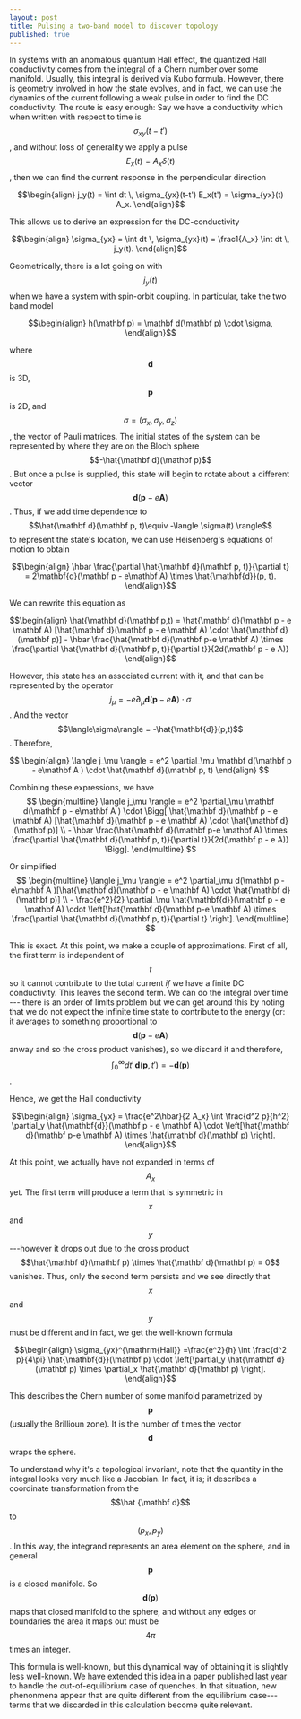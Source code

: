 ```yaml
---
layout: post
title: Pulsing a two-band model to discover topology
published: true
---
```


In systems with an anomalous quantum Hall effect, the quantized Hall conductivity comes from the integral of a Chern number over some manifold. Usually, this integral is derived via Kubo formula.
However, there is geometry involved in how the state evolves, and in fact, we can use the dynamics of the current following a weak pulse in order to find the DC conductivity. The route is easy enough: Say we have a conductivity which when written with respect to time is $$\sigma_{xy}(t-t')$$, and without loss of generality we apply a pulse $$E_x(t) = A_x\delta(t)$$, then we can find the current response in the perpendicular direction

$$\begin{align} j_y(t) = \int dt \, \sigma_{yx}(t-t') E_x(t') = \sigma_{yx}(t) A_x. \end{align}$$

This allows us to derive an expression for the DC-conductivity

$$\begin{align} \sigma_{yx} = \int dt \, \sigma_{yx}(t) = \frac1{A_x} \int dt \, j_y(t). \end{align}$$

Geometrically, there is a lot going on with $$j_y(t)$$ when we have a system with spin-orbit coupling. In particular, take the two band model

$$\begin{align}
  h(\mathbf p) = \mathbf d(\mathbf p) \cdot \sigma,
\end{align}$$

where $$\mathbf d$$ is 3D, $$\mathbf p$$ is 2D, and $$\sigma = (\sigma_x, \sigma_y, \sigma_z)$$, the vector of Pauli matrices. The initial states of the system can be represented by where they are on the Bloch sphere $$-\hat{\mathbf d}(\mathbf p)$$. But once a pulse is supplied, this state will begin to rotate about a different vector $$\mathbf d(\mathbf p - e \mathbf A)$$. Thus, if we add time dependence to $$\hat{\mathbf d}(\mathbf p, t)\equiv -\langle \sigma(t) \rangle$$ to represent the state's location, we can use Heisenberg's equations of motion to obtain

$$\begin{align}
  \hbar \frac{\partial \hat{\mathbf d}(\mathbf p, t)}{\partial t} = 2\mathbf{d}(\mathbf p - e\mathbf A) \times \hat{\mathbf{d}}(p, t).
\end{align}$$

We can rewrite this equation as

$$\begin{align}
  \hat{\mathbf d}(\mathbf p,t) = \hat{\mathbf d}(\mathbf p - e \mathbf A) [\hat{\mathbf d}(\mathbf p - e \mathbf A) \cdot \hat{\mathbf d}(\mathbf p)] - \hbar \frac{\hat{\mathbf d}(\mathbf p-e \mathbf A) \times \frac{\partial \hat{\mathbf d}(\mathbf p, t)}{\partial t}}{2d(\mathbf p - e A)} 
\end{align}$$

However, this state has an associated current with it, and that can be represented by the operator $$j_\mu = -e \partial_\mu \mathbf d(\mathbf p- e \mathbf A) \cdot \sigma$$. And the vector $$\langle\sigma\rangle = -\hat{\mathbf{d}}(p,t)$$. Therefore,

$$
\begin{align}
  \langle j_\mu \rangle = e^2 \partial_\mu \mathbf d(\mathbf p - e\mathbf A ) \cdot \hat{\mathbf d}(\mathbf p, t)
\end{align}
$$

Combining these expressions, we have
$$
\begin{multline}
\langle j_\mu \rangle = e^2 \partial_\mu \mathbf d(\mathbf p - e\mathbf A ) \cdot \Bigg[ \hat{\mathbf d}(\mathbf p - e \mathbf A) [\hat{\mathbf d}(\mathbf p - e \mathbf A) \cdot \hat{\mathbf d}(\mathbf p)] \\ - \hbar \frac{\hat{\mathbf d}(\mathbf p-e \mathbf A) \times \frac{\partial \hat{\mathbf d}(\mathbf p, t)}{\partial t}}{2d(\mathbf p - e A)}  \Bigg].
\end{multline}
$$

Or simplified
$$
\begin{multline}
\langle j_\mu \rangle = e^2 \partial_\mu d(\mathbf p - e\mathbf A )[\hat{\mathbf d}(\mathbf p - e \mathbf A) \cdot \hat{\mathbf d}(\mathbf p)] \\ - \frac{e^2}{2}  \partial_\mu \hat{\mathbf{d}}(\mathbf p - e \mathbf A) \cdot \left[\hat{\mathbf d}(\mathbf p-e \mathbf A) \times \frac{\partial \hat{\mathbf d}(\mathbf p, t)}{\partial t} \right].
\end{multline}
$$

This is exact. At this point, we make a couple of approximations. First of all, the first term is independent of $$t$$ so it cannot contribute to the total current *if* we have a finite DC conductivity. This leaves the second term. We can do the integral over time --- there is an order of limits problem but we can get around this by noting that we do not expect the infinite time state to contribute to the energy (or: it averages to something proportional to $$\mathbf d(\mathbf p - e \mathbf A)$$ anway and so the cross product vanishes), so we discard it and therefore, $$\int_0^\infty dt' \, \mathbf d(\mathbf p, t') = - \mathbf d(\mathbf p)$$.

Hence, we get the Hall conductivity

$$\begin{align}
  \sigma_{yx} = \frac{e^2\hbar}{2 A_x} \int \frac{d^2 p}{h^2}  \partial_y \hat{\mathbf{d}}(\mathbf p - e \mathbf A) \cdot \left[\hat{\mathbf d}(\mathbf p-e \mathbf A) \times \hat{\mathbf d}(\mathbf p) \right].
\end{align}$$

At this point, we actually have not expanded in terms of $$A_x$$ yet. The first term will produce a term that is symmetric in $$x$$ and $$y$$---however it drops out due to the cross product $$\hat{\mathbf d}(\mathbf p) \times \hat{\mathbf d}(\mathbf p) = 0$$ vanishes. Thus, only the second term persists and we see directly that $$x$$ and $$y$$ must be different and in fact, we get the well-known formula

$$\begin{align}
 \sigma_{yx}^{\mathrm{Hall}} =\frac{e^2}{h} \int \frac{d^2 p}{4\pi}  \hat{\mathbf{d}}(\mathbf p) \cdot \left[\partial_y \hat{\mathbf d}(\mathbf p) \times \partial_x  \hat{\mathbf d}(\mathbf p) \right].
\end{align}$$

This describes the Chern number of some manifold parametrized by $$\mathbf p$$ (usually the Brillioun zone). It is the number of times the vector $$\mathbf d$$ wraps the sphere.

To understand why it's a topological invariant, note that the quantity in the integral looks very much like a Jacobian. In fact, it is; it describes a coordinate transformation from the $$\hat {\mathbf d}$$ to $$(p_x,p_y)$$.
In this way, the integrand represents an area element on the sphere, and in general $$\mathbf p$$ is a closed manifold. So $$\mathbf d(\mathbf p)$$ maps that closed manifold to the sphere, and without any edges or boundaries the area it maps out must be $$4 \pi$$ times an integer.

This formula is well-known, but this dynamical way of obtaining it is slightly less well-known. We have extended this idea in a paper published [last year][1] to handle the out-of-equilibrium case of quenches. In that situation, new phenonmena appear that are quite different from the equilibrium case---terms that we discarded in this calculation become quite relevant.

[1]:http://journals.aps.org/prl/abstract/10.1103/PhysRevLett.117.235302

